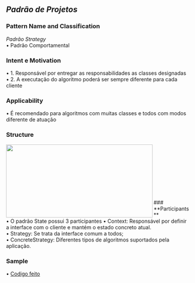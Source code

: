 ## *Padrão de Projetos* <br />
### **Pattern Name and Classification** <br />
*Padrão Strategy* <br />
  •	Padrão Comportamental <br />

### **Intent e Motivation** <br />
  •	1. Responsável por entregar as responsabilidades as classes designadas <br />
  •	2. A executação do algoritmo poderá ser sempre diferente para cada cliente<br />

### **Applicability** <br />
  •	É recomendado para algoritmos com muitas classes e todos com modos diferente de atuação
  
### **Structure** <br />
<img align="left" width="400" height="200" src="https://lh3.googleusercontent.com/proxy/81MsXKrzyfCvx64PNO6JeGFTlQjITnSEaZXXYcVXHkJhcP8rrrebSfpm8oRWTQq8ik-17TTxI6Htt_Rzn2TmrQWeOA"> <br />

<br />
<br />
<br />
<br />
<br />

<br />

<br />
### **Participants** <br />
  • O padrão State possui 3 participantes
  • Context: Responsável por definir a interface com o cliente e mantém o estado concreto atual. <br />
  • Strategy: Se trata da interface comum a todos; <br />
  • ConcreteStrategy: Diferentes tipos de algoritmos suportados pela aplicação. <br />


### **Sample**
•	[Codigo feito](https://github.com/Gust2610/ProgramaaoAvancada/tree/Gust2610-patch-SY/Padr%C3%A3oStrategy)<br />
